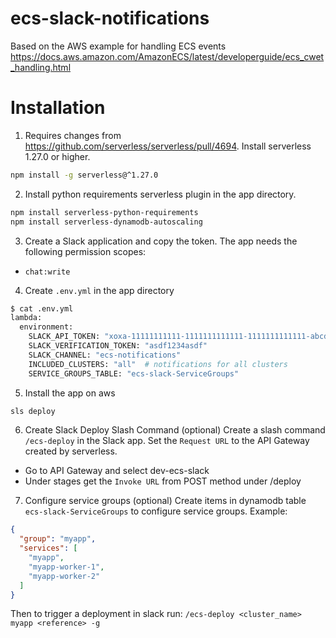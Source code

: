 # ecs-slack-notifications
Based on the AWS example for handling ECS events https://docs.aws.amazon.com/AmazonECS/latest/developerguide/ecs_cwet_handling.html

# Installation
1. Requires changes from https://github.com/serverless/serverless/pull/4694. Install serverless 1.27.0 or higher.
```bash
npm install -g serverless@^1.27.0
```

2. Install python requirements serverless plugin in the app directory.
```bash
npm install serverless-python-requirements
npm install serverless-dynamodb-autoscaling
```

3. Create a Slack application and copy the token. The app needs the following permission scopes:
- `chat:write`

4. Create `.env.yml` in the app directory
```bash
$ cat .env.yml
lambda:
  environment:
    SLACK_API_TOKEN: "xoxa-11111111111-1111111111111-1111111111111-abcd3abcd3abcd3abcd3abcd3abcd3123"
    SLACK_VERIFICATION_TOKEN: "asdf1234asdf"
    SLACK_CHANNEL: "ecs-notifications"
    INCLUDED_CLUSTERS: "all"  # notifications for all clusters
    SERVICE_GROUPS_TABLE: "ecs-slack-ServiceGroups"

```

5. Install the app on aws
```bash
sls deploy
```

6. Create Slack Deploy Slash Command (optional)
Create a slash command `/ecs-deploy` in the Slack app. Set the `Request URL` to the API Gateway created by serverless. 
  - Go to API Gateway and select dev-ecs-slack
  - Under stages get the `Invoke URL` from POST method under /deploy

7. Configure service groups (optional)
Create items in dynamodb table `ecs-slack-ServiceGroups` to configure service groups. Example:
```json
{
  "group": "myapp",
  "services": [
    "myapp",
    "myapp-worker-1",
    "myapp-worker-2"
  ]
}
```
Then to trigger a deployment in slack run: `/ecs-deploy <cluster_name> myapp <reference> -g`